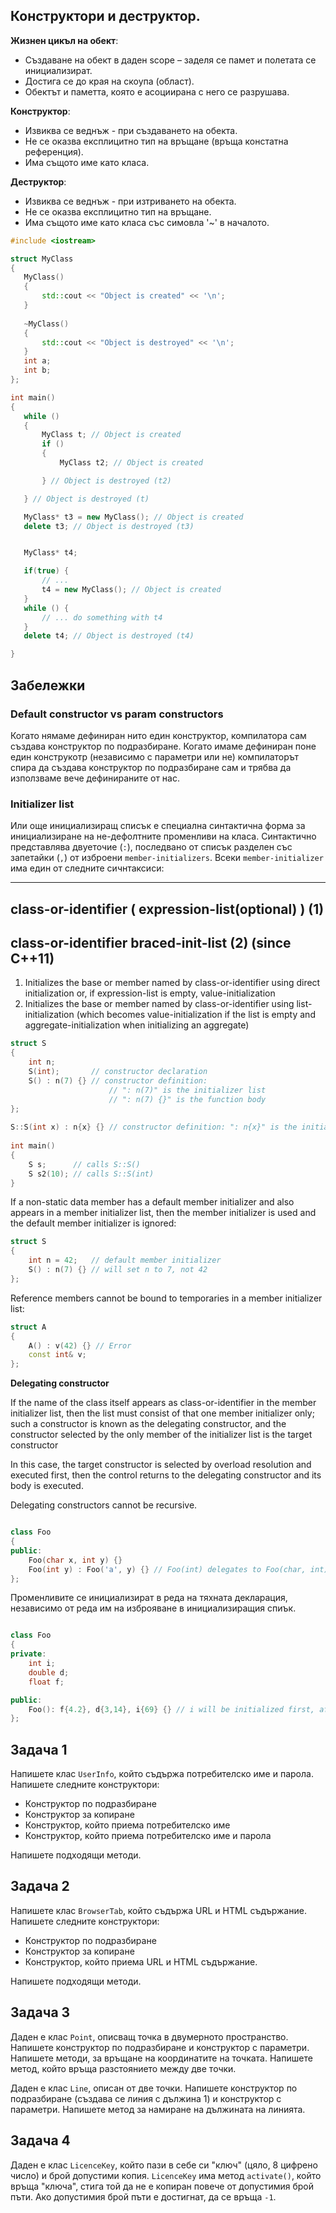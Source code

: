## Конструктори и деструктор.

**Жизнен цикъл на обект**:
 - Създаване на обект в даден scope – заделя се памет и полетата се инициализират.
 - Достига се до края на скоупа (област).
 - Обектът и паметта, която е асоциирана с него се разрушава.

**Конструктор**:
 - Извиква се веднъж - при създаването на обекта.
 - Не се оказва експлицитно тип на връщане (връща констатна референция).
 - Има същото име като класа.
 
 **Деструктор**:
 - Извиква се веднъж - при изтриването на обекта.
 - Не се оказва експлицитно тип на връщане.
 - Има същото име като класа със симовла '~' в началото.

 ```c++
#include <iostream>

struct MyClass 
{
    MyClass()
    {
        std::cout << "Object is created" << '\n';
    }
    
    ~MyClass()
    {
        std::cout << "Object is destroyed" << '\n';
    }
    int a;
    int b;
};

int main()
{
	while ()
	{
		MyClass t; // Object is created 
		if ()
		{
			MyClass t2; // Object is created 

		} // Object is destroyed (t2)

	} // Object is destroyed (t)

    MyClass* t3 = new MyClass(); // Object is created 
    delete t3; // Object is destroyed (t3)


    MyClass* t4;

    if(true) {
        // ...
        t4 = new MyClass(); // Object is created 
    }
    while () {
        // ... do something with t4
    }
    delete t4; // Object is destroyed (t4)

}
```
## Забележки

### Default constructor vs param constructors
Когато нямаме дефиниран нито един конструктор, компилатора сам създава конструктор по подразбиране. Когато имаме дефиниран поне един конструкотр (независимо с параметри или не) компилаторът спира да създава конструктор по подразбиране сам и трябва да използваме вече дефинираните от нас.

### Initializer list
Или още инициализиращ списък е специална синтактична форма за инициализиране на не-дефолтните променливи на класа. Синтактично представлява двуеточие (`:`), последвано от списък разделен със запетайки (`,`) от изброени `member-initializers`.
Всеки `member-initializer` има един от следните сичнтаксиси:

---
class-or-identifier ( expression-list(optional) )	(1)	
---
class-or-identifier braced-init-list	(2)	(since C++11)
---

1) Initializes the base or member named by class-or-identifier using direct initialization or, if expression-list is empty, value-initialization
2) Initializes the base or member named by class-or-identifier using list-initialization (which becomes value-initialization if the list is empty and aggregate-initialization when initializing an aggregate)

```c++
struct S
{
    int n;
    S(int);       // constructor declaration
    S() : n(7) {} // constructor definition:
                      // ": n(7)" is the initializer list
                      // ": n(7) {}" is the function body
};
 
S::S(int x) : n{x} {} // constructor definition: ": n{x}" is the initializer list
 
int main()
{
    S s;      // calls S::S()
    S s2(10); // calls S::S(int)
}
```
If a non-static data member has a default member initializer and also appears in a member initializer list, then the member initializer is used and the default member initializer is ignored:
```c++
struct S
{
    int n = 42;   // default member initializer
    S() : n(7) {} // will set n to 7, not 42
};
```
Reference members cannot be bound to temporaries in a member initializer list:

```c++
struct A
{
    A() : v(42) {} // Error
    const int& v;
};
```

**Delegating constructor**

If the name of the class itself appears as class-or-identifier in the member initializer list, then the list must consist of that one member initializer only; such a constructor is known as the delegating constructor, and the constructor selected by the only member of the initializer list is the target constructor

In this case, the target constructor is selected by overload resolution and executed first, then the control returns to the delegating constructor and its body is executed.

Delegating constructors cannot be recursive.
```c++

class Foo
{
public: 
    Foo(char x, int y) {}
    Foo(int y) : Foo('a', y) {} // Foo(int) delegates to Foo(char, int)
};
```

Променливите се инициализират в реда на тяхната декларация, независимо от реда им на изброяване в инициализиращия спиък.
```c++

class Foo
{
private:
    int i;
    double d;
    float f;

public: 
    Foo(): f{4.2}, d{3,14}, i{69} {} // i will be initialized first, after that d and lastly f
};
```


## Задача 1

Напишете клас `UserInfo`, който съдържа потребителско име и парола. Напишете следните конструктори:

- Конструктор по подразбиране
- Конструктор за копиране
- Конструктор, който приема потребителско име
- Конструктор, който приема потребителско име и парола

Напишете подходящи методи.

## Задача 2

Напишете клас `BrowserTab`, който съдържа URL и HTML съдържание. Напишете следните конструктори:

- Конструктор по подразбиране
- Конструктор за копиране
- Конструктор, който приема URL и HTML съдържание.

Напишете подходящи методи.

## Задача 3

Даден е клас `Point`, описващ точка в двумерното пространство. Напишете конструктор по подразбиране и конструктор с параметри. Напишете методи, за връщане на координатите на точката. Напишете метод, който връща разстоянието между две точки.

Даден е клас `Line`, описан от две точки. Напишете конструктор по подразбиране (създава се линия с дължина 1) и конструктор с параметри. Напишете метод за намиране на дължината на линията. 

## Задача 4

Даден е клас `LicenceKey`, който пази в себе си "ключ" (цяло, 8 цифрено число) и брой допустими копия. `LicenceKey` има метод `activate()`, който връща "ключа", стига той да не е копиран повече от допустимия брой пъти. Ако допустимия брой пъти е достигнат, да се връща `-1`. 